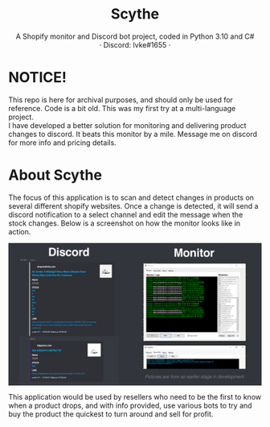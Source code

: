 <p align="center">
  <h1 align="center">Scythe</h1>

  <p align="center">
    A Shopify monitor and Discord bot project, coded in Python 3.10 and C#
    <br />
    · Discord: lvke#1655 ·
  </p>
</p>

# NOTICE!
This repo is here for archival purposes, and should only be used for reference. Code is a bit old. This was my first try at a multi-language project. <br />
I have developed a better solution for monitoring and delivering product changes to discord. It beats this monitor by a mile. Message me on discord for more info and pricing details.
# About Scythe
The focus of this application is to scan and detect changes in products on several different shopify websites. Once a change is detected, it will send a discord notification to a select channel and edit the message when the stock changes. Below is a screenshot on how the monitor looks like in action.

<img width="1000" align="center" src="https://github.com/1vke/Scythe-ShopifyMonitorGUI/blob/master/static/ex1.png">

This application would be used by resellers who need to be the first to know when a product drops, and with info provided, use various bots to try and buy the product the quickest to turn around and sell for profit.
